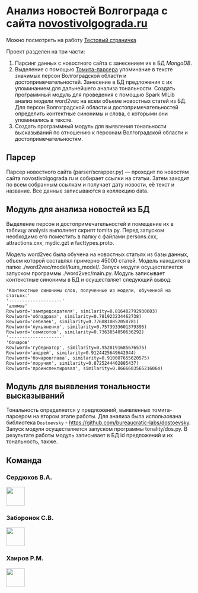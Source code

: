 # Анализ новостей Волгограда  с сайта [novostivolgograda.ru](https://novostivolgograda.ru/)

Можно посмотреть на работу [Тестовый страничка](http://45.11.24.111:5000/)

Проект разделен на три части:
1. Парсинг данных с новостного сайта с занесением их в БД *MongoDB*.
2. Выделение с помощью [Томита-парсера](https://github.com/yandex/tomita-parser/) упоминание в тексте значимых персон Волгоградской области и достопримечательностей. Занесение в БД предложения с их упоминанием для дальнейшего анализа тональности. Создать программный модуль для проведения с помощью Spark MlLib анализ модели word2vec на всем объеме новостных статей из БД. Для персон Волгоградской области и достопримечательностей определить контектные синонимы и слова, с которыми они упоминались в тексте.
3. Создать программный модуль для выявления тональности высказываний по отношению к персонам Волгоградской области и достопримечательностям.

## Парсер
Парсер новостного сайта (parser/scrapper.py) — проходит по новостям сайта novostivolgograda.ru и собирает ссылки на статьи. Затем заходит по всем собранным ссылкам и получает дату новости, её текст и название. Все данные записываются в коллекцию data.
 

## Модуль для анализа новостей из БД
Выделение персон и достопримечательностей и помещение их в таблицу analysis выполняет скрипт tomita.py.
Перед запуском необходимо его поместить в папку с файлами persons.cxx, attractions.cxx, mydic.gzt и facttypes.proto.

Модель word2vec была обучена на новостных статьях из базы данных, объем которой составлял примерно 45000 статей. Модель находится в папке ./word2vec/model/kurs_model/. Запуск модуля осуществляется запуском программы ./word2vec/main.py.  Модуль записывает контекстные синонимы в БД и осуществляет следующий вывод:
```
'Контекстные синонимы слов, полученные из модели, обученной на статьях:'
'--------------------'
'алимов'
Row(word='зампредседателя', similarity=0.816402792930603)
Row(word='облздрава', similarity=0.781923234462738)
Row(word='себелев', similarity=0.7760810852050781)
Row(word='лукьяненко', similarity=0.7573933601379395)
Row(word='семисотов', similarity=0.7363854050636292)
'--------------------'
'бочаров'
Row(word='губернатор', similarity=0.9528191685676575)
Row(word='андрей', similarity=0.9124425649642944)
Row(word='бочаровглава', similarity=0.910007655620575)
Row(word='поручил', similarity=0.8725244402885437)
Row(word='проинспектировал', similarity=0.8666603565216064) 
```
## Модуль для выявления тональности высказываний
Тональность определяется у предложений, выявленных томита-парсером на втором этапе работы. Для анализа была использована библиотека `Dostoevsky` - https://github.com/bureaucratic-labs/dostoevsky.  Запуск модуля осуществляется запуском программы tonality/dos.py. В результате работы модуль записывает в БД id предложений и их тональность, также. 

## Команда 
### Сердюков В.А.
<a href="https://github.com/InspectorVitya"><img src="https://avatars2.githubusercontent.com/u/49615685?s=460&u=e8427d9930188e2d5c01f29d4da2acc1b8ca7279&v=4"  width="50" height="50"> </a>
### Заборонок С.В.
<a href="https://github.com/Sergey1888888"><img src="https://avatars1.githubusercontent.com/u/46000753?s=460&u=74455c181555b9ab85d37c357a33b367e02240aa&v=4"  width="50" height="50"> </a>
### Хаиров Р.М.
<a href="https://github.com/Usvel"><img src="https://avatars3.githubusercontent.com/u/49621372?s=460&v=4"  width="50" height="50"> </a>
